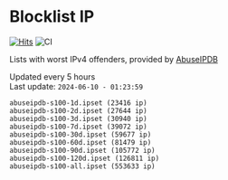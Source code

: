 # Blocklist IP

[![Hits](https://hits.seeyoufarm.com/api/count/incr/badge.svg?url=https%3A%2F%2Fgithub.com%2Fborestad%2Fblocklist-ip%2F&count_bg=%2379C83D&title_bg=%23555555&icon=&icon_color=%23E7E7E7&title=hits&edge_flat=false)](https://hits.seeyoufarm.com)  ![CI](https://img.shields.io/github/workflow/status/borestad/blocklist-ip/CI?style=flat-square)

Lists with worst IPv4 offenders, provided by [AbuseIPDB](https://www.abuseipdb.com/)

<!-- FOOTER-PLACEHOLDER -->
Updated every 5 hours<br>
Last update: `2024-06-10 - 01:23:59`
```
abuseipdb-s100-1d.ipset (23416 ip)
abuseipdb-s100-2d.ipset (27644 ip)
abuseipdb-s100-3d.ipset (30940 ip)
abuseipdb-s100-7d.ipset (39072 ip)
abuseipdb-s100-30d.ipset (59677 ip)
abuseipdb-s100-60d.ipset (81479 ip)
abuseipdb-s100-90d.ipset (105772 ip)
abuseipdb-s100-120d.ipset (126811 ip)
abuseipdb-s100-all.ipset (553633 ip)
```
